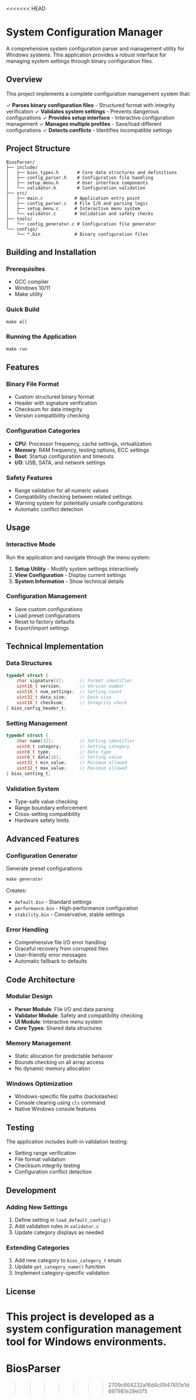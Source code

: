 <<<<<<< HEAD
# System Configuration Manager

A comprehensive system configuration parser and management utility for Windows systems. This application provides a robust interface for managing system settings through binary configuration files.

## Overview

This project implements a complete configuration management system that:

✓ **Parses binary configuration files** - Structured format with integrity verification
✓ **Validates system settings** - Prevents dangerous configurations
✓ **Provides setup interface** - Interactive configuration management
✓ **Manages multiple profiles** - Save/load different configurations
✓ **Detects conflicts** - Identifies incompatible settings

## Project Structure

```
BiosParser/
├── include/
│   ├── bios_types.h       # Core data structures and definitions
│   ├── config_parser.h    # Configuration file handling
│   ├── setup_menu.h       # User interface components
│   └── validator.h        # Configuration validation
├── src/
│   ├── main.c            # Application entry point
│   ├── config_parser.c   # File I/O and parsing logic
│   ├── setup_menu.c      # Interactive menu system
│   └── validator.c       # Validation and safety checks
├── tools/
│   └── config_generator.c # Configuration file generator
└── configs/
    └── *.bin             # Binary configuration files
```

## Building and Installation

### Prerequisites
- GCC compiler
- Windows 10/11
- Make utility

### Quick Build
```cmd
make all
```

### Running the Application
```cmd
make run
```

## Features

### Binary File Format
- Custom structured binary format
- Header with signature verification
- Checksum for data integrity
- Version compatibility checking

### Configuration Categories
- **CPU**: Processor frequency, cache settings, virtualization
- **Memory**: RAM frequency, testing options, ECC settings
- **Boot**: Startup configuration and timeouts
- **I/O**: USB, SATA, and network settings

### Safety Features
- Range validation for all numeric values
- Compatibility checking between related settings
- Warning system for potentially unsafe configurations
- Automatic conflict detection

## Usage

### Interactive Mode
Run the application and navigate through the menu system:

1. **Setup Utility** - Modify system settings interactively
2. **View Configuration** - Display current settings
3. **System Information** - Show technical details

### Configuration Management
- Save custom configurations
- Load preset configurations
- Reset to factory defaults
- Export/import settings

## Technical Implementation

### Data Structures
```c
typedef struct {
    char signature[4];      // Format identifier
    uint16_t version;       // Version number
    uint16_t num_settings;  // Setting count
    uint32_t data_size;     // Data size
    uint16_t checksum;      // Integrity check
} bios_config_header_t;
```

### Setting Management
```c
typedef struct {
    char name[32];          // Setting identifier
    uint8_t category;       // Setting category
    uint8_t type;           // Data type
    uint8_t data[16];       // Setting value
    uint32_t min_value;     // Minimum allowed
    uint32_t max_value;     // Maximum allowed
} bios_setting_t;
```

### Validation System
- Type-safe value checking
- Range boundary enforcement
- Cross-setting compatibility
- Hardware safety limits

## Advanced Features

### Configuration Generator
Generate preset configurations:
```cmd
make generator
```

Creates:
- `default.bin` - Standard settings
- `performance.bin` - High-performance configuration
- `stability.bin` - Conservative, stable settings

### Error Handling
- Comprehensive file I/O error handling
- Graceful recovery from corrupted files
- User-friendly error messages
- Automatic fallback to defaults

## Code Architecture

### Modular Design
- **Parser Module**: File I/O and data parsing
- **Validator Module**: Safety and compatibility checking
- **UI Module**: Interactive menu system
- **Core Types**: Shared data structures

### Memory Management
- Static allocation for predictable behavior
- Bounds checking on all array access
- No dynamic memory allocation

### Windows Optimization
- Windows-specific file paths (backslashes)
- Console clearing using `cls` command
- Native Windows console features

## Testing

The application includes built-in validation testing:
- Setting range verification
- File format validation
- Checksum integrity testing
- Configuration conflict detection

## Development

### Adding New Settings
1. Define setting in `load_default_config()`
2. Add validation rules in `validator.c`
3. Update category displays as needed

### Extending Categories
1. Add new category to `bios_category_t` enum
2. Update `get_category_name()` function
3. Implement category-specific validation

## License

This project is developed as a system configuration management tool for Windows environments.
=======
# BiosParser
>>>>>>> 2709c664232a16d4c0947651e1d697981e29e075
